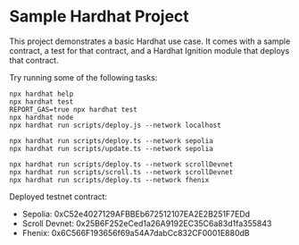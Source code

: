 # Sample Hardhat Project

This project demonstrates a basic Hardhat use case. It comes with a sample contract, a test for that contract, and a Hardhat Ignition module that deploys that contract.

Try running some of the following tasks:

```shell
npx hardhat help
npx hardhat test
REPORT_GAS=true npx hardhat test
npx hardhat node
npx hardhat run scripts/deploy.js --network localhost

npx hardhat run scripts/deploy.ts --network sepolia
npx hardhat run scripts/update.ts --network sepolia

npx hardhat run scripts/deploy.ts --network scrollDevnet
npx hardhat run scripts/scroll.ts --network scrollDevnet
npx hardhat run scripts/deploy.ts --network fhenix
```

Deployed testnet contract: 

- Sepolia: 0xC52e4027129AFBBEb672512107EA2E2B251F7EDd
- Scroll Devnet: 0x25B6F252eCed1a26A9192EC35C6a83d1fa355843
- Fhenix: 0x6C566F193656f69a54A7dabCc832CF0001E880dB
